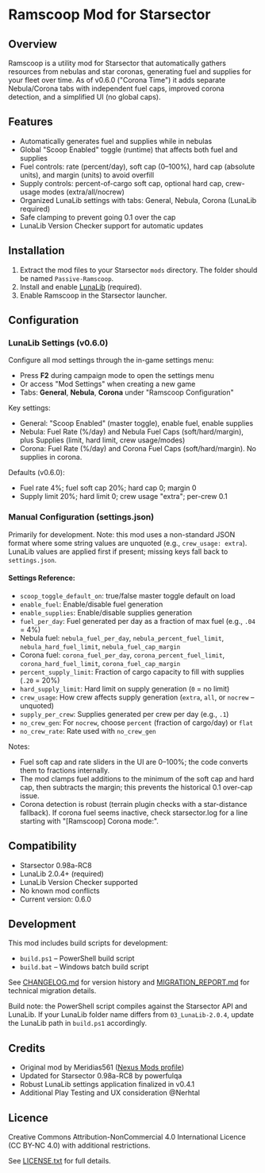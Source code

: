 
# Ramscoop Mod for Starsector

## Overview
Ramscoop is a utility mod for Starsector that automatically gathers resources from nebulas and star coronas, generating fuel and supplies for your fleet over time. As of v0.6.0 ("Corona Time") it adds separate Nebula/Corona tabs with independent fuel caps, improved corona detection, and a simplified UI (no global caps).

## Features
- Automatically generates fuel and supplies while in nebulas
- Global "Scoop Enabled" toggle (runtime) that affects both fuel and supplies
- Fuel controls: rate (percent/day), soft cap (0–100%), hard cap (absolute units), and margin (units) to avoid overfill
- Supply controls: percent-of-cargo soft cap, optional hard cap, crew-usage modes (extra/all/nocrew)
- Organized LunaLib settings with tabs: General, Nebula, Corona (LunaLib required)
- Safe clamping to prevent going 0.1 over the cap
- LunaLib Version Checker support for automatic updates

## Installation
1. Extract the mod files to your Starsector `mods` directory. The folder should be named `Passive-Ramscoop`.
2. Install and enable [LunaLib](https://fractalsoftworks.com/forum/index.php?topic=25658) (required).
3. Enable Ramscoop in the Starsector launcher.

## Configuration

### LunaLib Settings (v0.6.0)
Configure all mod settings through the in-game settings menu:
- Press **F2** during campaign mode to open the settings menu
- Or access "Mod Settings" when creating a new game
- Tabs: **General**, **Nebula**, **Corona** under "Ramscoop Configuration"

Key settings:
- General: "Scoop Enabled" (master toggle), enable fuel, enable supplies
- Nebula: Fuel Rate (%/day) and Nebula Fuel Caps (soft/hard/margin), plus Supplies (limit, hard limit, crew usage/modes)
- Corona: Fuel Rate (%/day) and Corona Fuel Caps (soft/hard/margin). No supplies in corona.

Defaults (v0.6.0):
- Fuel rate 4%; fuel soft cap 20%; hard cap 0; margin 0
- Supply limit 20%; hard limit 0; crew usage "extra"; per-crew 0.1

### Manual Configuration (settings.json)
Primarily for development. Note: this mod uses a non-standard JSON format where some string values are unquoted (e.g., `crew_usage: extra`). LunaLib values are applied first if present; missing keys fall back to `settings.json`.

#### Settings Reference:
- `scoop_toggle_default_on`: true/false master toggle default on load
- `enable_fuel`: Enable/disable fuel generation
- `enable_supplies`: Enable/disable supplies generation
- `fuel_per_day`: Fuel generated per day as a fraction of max fuel (e.g., `.04` = 4%)
- Nebula fuel: `nebula_fuel_per_day`, `nebula_percent_fuel_limit`, `nebula_hard_fuel_limit`, `nebula_fuel_cap_margin`
- Corona fuel: `corona_fuel_per_day`, `corona_percent_fuel_limit`, `corona_hard_fuel_limit`, `corona_fuel_cap_margin`
- `percent_supply_limit`: Fraction of cargo capacity to fill with supplies (`.20` = 20%)
- `hard_supply_limit`: Hard limit on supply generation (`0` = no limit)
- `crew_usage`: How crew affects supply generation (`extra`, `all`, or `nocrew` – unquoted)
- `supply_per_crew`: Supplies generated per crew per day (e.g., `.1`)
- `no_crew_gen`: For `nocrew`, choose `percent` (fraction of cargo/day) or `flat`
- `no_crew_rate`: Rate used with `no_crew_gen`

Notes:
- Fuel soft cap and rate sliders in the UI are 0–100%; the code converts them to fractions internally.
- The mod clamps fuel additions to the minimum of the soft cap and hard cap, then subtracts the margin; this prevents the historical 0.1 over-cap issue.
- Corona detection is robust (terrain plugin checks with a star-distance fallback). If corona fuel seems inactive, check starsector.log for a line starting with "[Ramscoop] Corona mode:".

## Compatibility
- Starsector 0.98a-RC8
- LunaLib 2.0.4+ (required)
- LunaLib Version Checker supported
- No known mod conflicts
- Current version: 0.6.0

## Development
This mod includes build scripts for development:
- `build.ps1` – PowerShell build script
- `build.bat` – Windows batch build script

See [CHANGELOG.md](CHANGELOG.md) for version history and [MIGRATION_REPORT.md](MIGRATION_REPORT.md) for technical migration details.

Build note: the PowerShell script compiles against the Starsector API and LunaLib. If your LunaLib folder name differs from `03_LunaLib-2.0.4`, update the LunaLib path in `build.ps1` accordingly.

## Credits
- Original mod by Meridias561 ([Nexus Mods profile](https://next.nexusmods.com/profile/Meridias561))
- Updated for Starsector 0.98a-RC8 by powerfulqa
- Robust LunaLib settings application finalized in v0.4.1
- Additional Play Testing and UX consideration @Nerhtal

## Licence
Creative Commons Attribution-NonCommercial 4.0 International Licence (CC BY-NC 4.0) with additional restrictions.

See [LICENSE.txt](LICENSE.txt) for full details.
